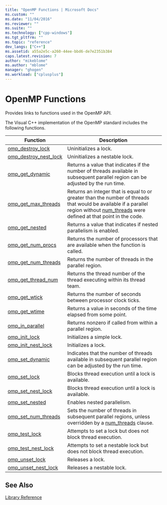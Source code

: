 ```yaml
---
title: "OpenMP Functions | Microsoft Docs"
ms.custom: ""
ms.date: "11/04/2016"
ms.reviewer: ""
ms.suite: ""
ms.technology: ["cpp-windows"]
ms.tgt_pltfrm: ""
ms.topic: "reference"
dev_langs: ["C++"]
ms.assetid: a55a2e5c-a260-44ee-bbd6-de7e2351b384
caps.latest.revision: 7
author: "mikeblome"
ms.author: "mblome"
manager: "ghogen"
ms.workload: ["cplusplus"]
---
```

# OpenMP Functions
Provides links to functions used in the OpenMP API.  
  
 The Visual C++ implementation of the OpenMP standard includes the following functions.  
  
|Function|Description|  
|--------------|-----------------|  
|[omp_destroy_lock](../../../parallel/openmp/reference/omp-destroy-lock.md)|Uninitializes a lock.|  
|[omp_destroy_nest_lock](../../../parallel/openmp/reference/omp-destroy-nest-lock.md)|Uninitializes a nestable lock.|  
|[omp_get_dynamic](../../../parallel/openmp/reference/omp-get-dynamic.md)|Returns a value that indicates if the number of threads available in subsequent parallel region can be adjusted by the run time.|  
|[omp_get_max_threads](../../../parallel/openmp/reference/omp-get-max-threads.md)|Returns an integer that is equal to or greater than the number of threads that would be available if a parallel region without [num_threads](../../../parallel/openmp/reference/num-threads.md) were defined at that point in the code.|  
|[omp_get_nested](../../../parallel/openmp/reference/omp-get-nested.md)|Returns a value that indicates if nested parallelism is enabled.|  
|[omp_get_num_procs](../../../parallel/openmp/reference/omp-get-num-procs.md)|Returns the number of processors that are available when the function is called.|  
|[omp_get_num_threads](../../../parallel/openmp/reference/omp-get-num-threads.md)|Returns the number of threads in the parallel region.|  
|[omp_get_thread_num](../../../parallel/openmp/reference/omp-get-thread-num.md)|Returns the thread number of the thread executing within its thread team.|  
|[omp_get_wtick](../../../parallel/openmp/reference/omp-get-wtick.md)|Returns the number of seconds between processor clock ticks.|  
|[omp_get_wtime](../../../parallel/openmp/reference/omp-get-wtime.md)|Returns a value in seconds of the time elapsed from some point.|  
|[omp_in_parallel](../../../parallel/openmp/reference/omp-in-parallel.md)|Returns nonzero if called from within a parallel region.|  
|[omp_init_lock](../../../parallel/openmp/reference/omp-init-lock.md)|Initializes a simple lock.|  
|[omp_init_nest_lock](../../../parallel/openmp/reference/omp-init-nest-lock.md)|Initializes a lock.|  
|[omp_set_dynamic](../../../parallel/openmp/reference/omp-set-dynamic.md)|Indicates that the number of threads available in subsequent parallel region can be adjusted by the run time.|  
|[omp_set_lock](../../../parallel/openmp/reference/omp-set-lock.md)|Blocks thread execution until a lock is available.|  
|[omp_set_nest_lock](../../../parallel/openmp/reference/omp-set-nest-lock.md)|Blocks thread execution until a lock is available.|  
|[omp_set_nested](../../../parallel/openmp/reference/omp-set-nested.md)|Enables nested parallelism.|  
|[omp_set_num_threads](../../../parallel/openmp/reference/omp-set-num-threads.md)|Sets the number of threads in subsequent parallel regions, unless overridden by a [num_threads](../../../parallel/openmp/reference/num-threads.md) clause.|  
|[omp_test_lock](../../../parallel/openmp/reference/omp-test-lock.md)|Attempts to set a lock but does not block thread execution.|  
|[omp_test_nest_lock](../../../parallel/openmp/reference/omp-test-nest-lock.md)|Attempts to set a nestable lock but does not block thread execution.|  
|[omp_unset_lock](../../../parallel/openmp/reference/omp-unset-lock.md)|Releases a lock.|  
|[omp_unset_nest_lock](../../../parallel/openmp/reference/omp-unset-nest-lock.md)|Releases a nestable lock.|  
  
## See Also  
 [Library Reference](../../../parallel/openmp/reference/openmp-library-reference.md)